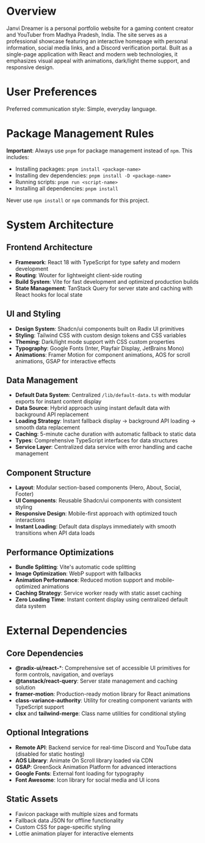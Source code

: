 # Overview

Janvi Dreamer is a personal portfolio website for a gaming content creator and YouTuber from Madhya Pradesh, India. The site serves as a professional showcase featuring an interactive homepage with personal information, social media links, and a Discord verification portal. Built as a single-page application with React and modern web technologies, it emphasizes visual appeal with animations, dark/light theme support, and responsive design.

# User Preferences

Preferred communication style: Simple, everyday language.

# Package Management Rules

**Important**: Always use `pnpm` for package management instead of `npm`. This includes:
- Installing packages: `pnpm install <package-name>`
- Installing dev dependencies: `pnpm install -D <package-name>`
- Running scripts: `pnpm run <script-name>`
- Installing all dependencies: `pnpm install`

Never use `npm install` or `npm` commands for this project.

# System Architecture

## Frontend Architecture
- **Framework**: React 18 with TypeScript for type safety and modern development
- **Routing**: Wouter for lightweight client-side routing
- **Build System**: Vite for fast development and optimized production builds
- **State Management**: TanStack Query for server state and caching with React hooks for local state

## UI and Styling
- **Design System**: Shadcn/ui components built on Radix UI primitives
- **Styling**: Tailwind CSS with custom design tokens and CSS variables
- **Theming**: Dark/light mode support with CSS custom properties
- **Typography**: Google Fonts (Inter, Playfair Display, JetBrains Mono)
- **Animations**: Framer Motion for component animations, AOS for scroll animations, GSAP for interactive effects

## Data Management
- **Default Data System**: Centralized `/lib/default-data.ts` with modular exports for instant content display
- **Data Source**: Hybrid approach using instant default data with background API replacement
- **Loading Strategy**: Instant fallback display → background API loading → smooth data replacement
- **Caching**: 5-minute cache duration with automatic fallback to static data
- **Types**: Comprehensive TypeScript interfaces for data structures
- **Service Layer**: Centralized data service with error handling and cache management

## Component Structure
- **Layout**: Modular section-based components (Hero, About, Social, Footer)
- **UI Components**: Reusable Shadcn/ui components with consistent styling
- **Responsive Design**: Mobile-first approach with optimized touch interactions
- **Instant Loading**: Default data displays immediately with smooth transitions when API data loads

## Performance Optimizations
- **Bundle Splitting**: Vite's automatic code splitting
- **Image Optimization**: WebP support with fallbacks
- **Animation Performance**: Reduced motion support and mobile-optimized animations
- **Caching Strategy**: Service worker ready with static asset caching
- **Zero Loading Time**: Instant content display using centralized default data system

# External Dependencies

## Core Dependencies
- **@radix-ui/react-***: Comprehensive set of accessible UI primitives for form controls, navigation, and overlays
- **@tanstack/react-query**: Server state management and caching solution
- **framer-motion**: Production-ready motion library for React animations
- **class-variance-authority**: Utility for creating component variants with TypeScript support
- **clsx** and **tailwind-merge**: Class name utilities for conditional styling

## Optional Integrations
- **Remote API**: Backend service for real-time Discord and YouTube data (disabled for static hosting)
- **AOS Library**: Animate On Scroll library loaded via CDN
- **GSAP**: GreenSock Animation Platform for advanced interactions
- **Google Fonts**: External font loading for typography
- **Font Awesome**: Icon library for social media and UI icons

## Static Assets
- Favicon package with multiple sizes and formats
- Fallback data JSON for offline functionality
- Custom CSS for page-specific styling
- Lottie animation player for interactive elements